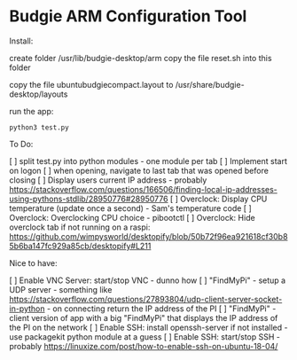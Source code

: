 # Budgie ARM Configuration Tool

Install:

create folder /usr/lib/budgie-desktop/arm
copy the file reset.sh into this folder

copy the file ubuntubudgiecompact.layout to /usr/share/budgie-desktop/layouts

run the app:

    python3 test.py

To Do:

[ ] split test.py into python modules - one module per tab
[ ] Implement start on logon
[ ] when opening, navigate to last tab that was opened before closing
[ ] Display users current IP address - probably https://stackoverflow.com/questions/166506/finding-local-ip-addresses-using-pythons-stdlib/28950776#28950776
[ ] Overclock: Display CPU temperature (update once a second) - Sam's temperature code
[ ] Overclock: Overclocking CPU choice - pibootctl
[ ] Overclock: Hide overclock tab if not running on a raspi: https://github.com/wimpysworld/desktopify/blob/50b72f96ea921618cf30b85b6ba147fc929a85cb/desktopify#L211

Nice to have:

[ ] Enable VNC Server: start/stop VNC - dunno how
[ ] "FindMyPi" - setup a UDP server - something like https://stackoverflow.com/questions/27893804/udp-client-server-socket-in-python - on connecting return the IP address of the PI
[ ] "FindMyPi" - client version of app with a big "FindMyPi" that displays the IP address of the PI on the network
[ ] Enable SSH: install openssh-server if not installed - use packagekit python module at a guess
[ ] Enable SSH: start/stop SSH - probably https://linuxize.com/post/how-to-enable-ssh-on-ubuntu-18-04/
